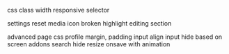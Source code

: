 css class
width
responsive selector

settings reset
media icon broken
highlight editing section

advanced
page css
profile
margin, padding input
align input
hide based on screen
addons search
hide
resize
onsave with animation